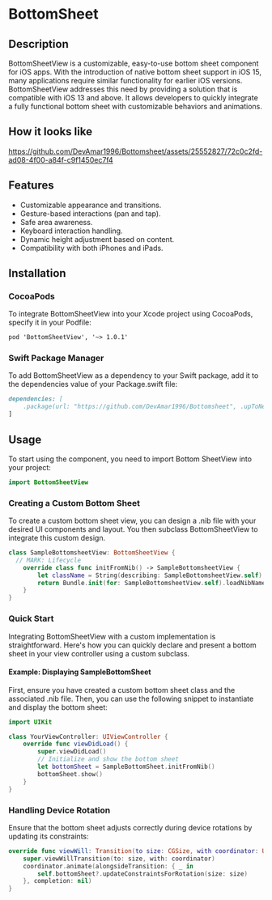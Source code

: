 # BottomSheet

## Description
BottomSheetView is a customizable, easy-to-use bottom sheet component for iOS apps. With the introduction of native bottom sheet support in iOS 15, many applications require similar functionality for earlier iOS versions. BottomSheetView addresses this need by providing a solution that is compatible with iOS 13 and above. It allows developers to quickly integrate a fully functional bottom sheet with customizable behaviors and animations.


## How it looks like
https://github.com/DevAmar1996/Bottomsheet/assets/25552827/72c0c2fd-ad08-4f00-a84f-c9f1450ec7f4


## Features
* Customizable appearance and transitions.
* Gesture-based interactions (pan and tap).
* Safe area awareness.
* Keyboard interaction handling.
* Dynamic height adjustment based on content.
* Compatibility with both iPhones and iPads.

## Installation

### CocoaPods
To integrate BottomSheetView into your Xcode project using CocoaPods, specify it in your Podfile:

```markdown
pod 'BottomSheetView', '~> 1.0.1' 
```
### Swift Package Manager
To add BottomSheetView as a dependency to your Swift package, add it to the dependencies value of your Package.swift file:

```markdown
dependencies: [
    .package(url: "https://github.com/DevAmar1996/Bottomsheet", .upToNextMinor(from: "1.0.1"))
]
```

## Usage
To start using the component, you need to import Bottom SheetView into your project:

```swift
import BottomSheetView
```

### Creating a Custom Bottom Sheet
To create a custom bottom sheet view, you can design a .nib file with your desired UI components and layout. You then subclass BottomSheetView to integrate this custom design.

```swift
class SampleBottomsheetView: BottomSheetView {
  // MARK: Lifecycle
    override class func initFromNib() -> SampleBottomsheetView {
        let className = String(describing: SampleBottomsheetView.self)
        return Bundle.init(for: SampleBottomsheetView.self).loadNibNamed(className, owner: self, options: nil)!.first as! SampleBottomsheetView
    }
}
```
### Quick Start
Integrating BottomSheetView with a custom implementation is straightforward. Here's how you can quickly declare and present a bottom sheet in your view controller using a custom subclass.

#### Example: Displaying SampleBottomSheet
First, ensure you have created a custom bottom sheet class and the associated .nib file. Then, you can use the following snippet to instantiate and display the bottom sheet:
```swift
import UIKit

class YourViewController: UIViewController {
    override func viewDidLoad() {
        super.viewDidLoad()
        // Initialize and show the bottom sheet
        let bottomSheet = SampleBottomSheet.initFromNib()
        bottomSheet.show()
    }
}
```

### Handling Device Rotation
Ensure that the bottom sheet adjusts correctly during device rotations by updating its constraints:
```swift
override func viewWill: Transition(to size: CGSize, with coordinator: UIViewControllerTransitionCoordinator) {
    super.viewWillTransition(to: size, with: coordinator)
    coordinator.animate(alongsideTransition: { _ in
        self.bottomSheet?.updateConstraintsForRotation(size: size)
    }, completion: nil)
}
```

